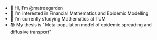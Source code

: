 - 👋 Hi, I’m @matreegarden
- 👀 I’m interested in Financial Mathematics and Epidemic Modelling
- 🌱 I’m currently studying Mathematics at TUM
- 📚 My thesis is "Meta-population model of epidemic spreading and diffusive transport"
